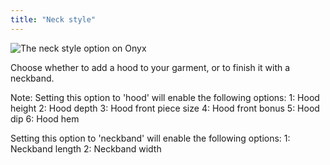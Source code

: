 ```yaml
---
title: "Neck style"
---
```


![The neck style option on Onyx](neckstyle.svg)

Choose whether to add a hood to your garment, or to finish it with a neckband.

Note: Setting this option to 'hood' will enable the following options: 1: Hood height 2: Hood depth 3: Hood front piece size 4: Hood front bonus 5: Hood dip 6: Hood hem

Setting this option to 'neckband' will enable the following options: 1: Neckband length 2: Neckband width

